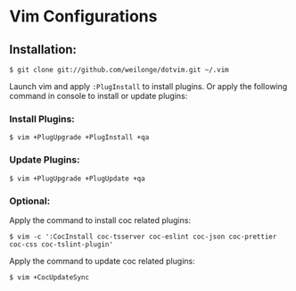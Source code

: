 # Vim Configurations

## Installation:

```console
$ git clone git://github.com/weilonge/dotvim.git ~/.vim
```

Launch vim and apply `:PlugInstall` to install plugins. Or apply the following command in console to install or update plugins:

### Install Plugins:

```console
$ vim +PlugUpgrade +PlugInstall +qa
```

### Update Plugins:

```console
$ vim +PlugUpgrade +PlugUpdate +qa
```

### Optional:

Apply the command to install coc related plugins:
```console
$ vim -c ':CocInstall coc-tsserver coc-eslint coc-json coc-prettier coc-css coc-tslint-plugin'
```

Apply the command to update coc related plugins:
```console
$ vim +CocUpdateSync
```

